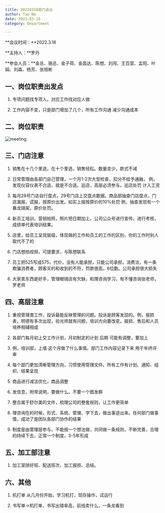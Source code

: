 ```yaml
---
title: 20220318部门会议
author: Tao He
date: 2022-03-18
category: Department

---
```



**会议时间：**2022.3.18

**主持人：**罗丹    

**参会人员：**金总、骆总、金子荷、金昌达、陈想、刘闯、王百营、孟阳、叶娟、刘森、杨芳、张旭彬




## 一、岗位职责出发点

1. 专项问题找专项人。对应工作找对应人做

2. 工作内容不变，只是部门增加了几个，所有工作沟通 减少沟通成本



## 二、岗位职责

![meeting](/srm/images/meeting.png)



## 三、门店注意

1. 销售在十几个里选，在十个里选，销售轻松。数量变少，款式不减

2. 日常管理由各部门自己管理，一个月1-2次大型检查，扣分不给予通融，
   例，发现仪容仪表不合适，就是不合适。巡店，高层必须参与。巡店处罚 计入工资

3. 每月28号门店自行盘点，29号门店上交盘点数据。商品部抽查门店盘点，门店漏报、谎报，按原价出发。如实上报按原价的10%处罚
   例，抽查发现有一个暴龙镜架，原价处罚。

4. 新员工培训，营销拍照，照片把日期加上。公司公众号进行宣传。进行考核，成绩单代表培训结果。

5. 店里，给员工呈现层级，体现做的工作和员工的工作的区别，你的工作时别人取代不了的

6. 门店想拍视频，可提要求，与陈想联系

7. 员工把525写成575，代价，没有人能承担，只能公司承担。消费法，有一条欺骗消费者，顾客买的和收到的不符，罚款很高，6位数。公司承担很大损失

8. 大家卖东西是好手，管理眼镜店有欠缺，和理咨询学习，有不懂咨询张老师，罗老师



## 四、高层注意

1. 重视管理类工作，投诉最能反映管理的问题。投诉是顾客发现的。例，报损表，明德有多次出现，验光师就有问题，培训方向要改变。报损、售后和人员培养相辅相成

2. 各部门每月初上交工作计划，月初制定的计划 后期 可能有调整，要加上

3. 例，培训部，上墙 这个月做了什么事情。部门工作内容记录下来 用于年终评审

4. 每个部门更加清晰管理方向，习惯使用管理文件。所有工作有计划、通知、组织、结果呈现

5. 商品进行减法优化，商品调整

6. 发信息，附带说明，要做什么。不要一个图发群

7. 整合属于舒尔美的文件，梳理公司的整套规则，让工作更简单

8. 理咨询在的时候，形式、系统、管理、学下去，做出事迹出来。任何部门做事情，成功了是团队各部门协作的结果

9. 制度是由管理层参与，不能按一个想法做，共同做一条规则，不断完善，合理的持续下去，正常一个制度，3-5年形成



## 五、加工部注意

1. 加工室排好班、配送班次、加工报损、总结。



## 六、其他

1. 机打单 从几月份开始，学习机打，现存操作，试运行

2. 书写单->机打单，书写出错率高，前线卖什么，一条龙看到
